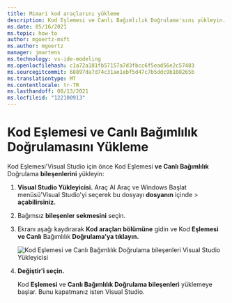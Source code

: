 ```yaml
---
title: Mimari kod araçlarını yükleme
description: Kod Eşlemesi ve Canlı Bağımlılık Doğrulama'sını yükleyin.
ms.date: 05/16/2021
ms.topic: how-to
author: mgoertz-msft
ms.author: mgoertz
manager: jmartens
ms.technology: vs-ide-modeling
ms.openlocfilehash: c1a72a181fb57157a7d3fbcc6f5ead56e2c57483
ms.sourcegitcommit: 68897da7d74c31ae1ebf5d47c7b5ddc9b108265b
ms.translationtype: MT
ms.contentlocale: tr-TR
ms.lasthandoff: 08/13/2021
ms.locfileid: "122100913"
---
```

# <a name="install-code-map-and-live-dependency-validation"></a>Kod Eşlemesi ve Canlı Bağımlılık Doğrulamasını Yükleme

Kod Eşlemesi'Visual Studio için önce Kod Eşlemesi **ve Canlı Bağımlılık** Doğrulama **bileşenlerini** yükleyin:

1. **Visual Studio Yükleyicisi.** Araç Al Araç ve Windows Başlat menüsü'Visual Studio'yi seçerek bu dosyayı **dosyanın** içinde  >  **açabilirsiniz.**

1. Bağımsız **bileşenler sekmesini** seçin.

1. Ekranı aşağı kaydırarak **Kod araçları bölümüne** gidin ve Kod **Eşlemesi ve Canlı** Bağımlılık **Doğrulama'ya tıklayın.**

   ![Kod Eşlemesi ve Canlı Bağımlılık Doğrulama bileşenleri Visual Studio Yükleyicisi](media/modeling-components.png)

1. **Değiştir'i seçin.**

   Kod **Eşlemesi** ve **Canlı Bağımlılık Doğrulama bileşenleri** yüklemeye başlar. Bunu kapatmanız isten Visual Studio.